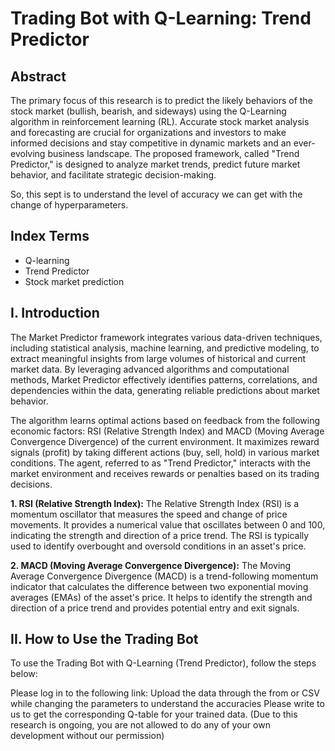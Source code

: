 # Trading Bot with Q-Learning: Trend Predictor

## Abstract

The primary focus of this research is to predict the likely behaviors of the stock market (bullish, bearish, and sideways) using the Q-Learning algorithm in reinforcement learning (RL). Accurate stock market analysis and forecasting are crucial for organizations and investors to make informed decisions and stay competitive in dynamic markets and an ever-evolving business landscape. The proposed framework, called "Trend Predictor," is designed to analyze market trends, predict future market behavior, and facilitate strategic decision-making.

So, this sept is to understand the level of accuracy we can get with the change of hyperparameters.
## Index Terms

- Q-learning
- Trend Predictor
- Stock market prediction

## I. Introduction

The Market Predictor framework integrates various data-driven techniques, including statistical analysis, machine learning, and predictive modeling, to extract meaningful insights from large volumes of historical and current market data. By leveraging advanced algorithms and computational methods, Market Predictor effectively identifies patterns, correlations, and dependencies within the data, generating reliable predictions about market behavior.

The algorithm learns optimal actions based on feedback from the following economic factors: RSI (Relative Strength Index) and MACD (Moving Average Convergence Divergence) of the current environment. It maximizes reward signals (profit) by taking different actions (buy, sell, hold) in various market conditions. The agent, referred to as "Trend Predictor," interacts with the market environment and receives rewards or penalties based on its trading decisions.

**1. RSI (Relative Strength Index):** The Relative Strength Index (RSI) is a momentum oscillator that measures the speed and change of price movements. It provides a numerical value that oscillates between 0 and 100, indicating the strength and direction of a price trend. The RSI is typically used to identify overbought and oversold conditions in an asset's price.

**2. MACD (Moving Average Convergence Divergence):** The Moving Average Convergence Divergence (MACD) is a trend-following momentum indicator that calculates the difference between two exponential moving averages (EMAs) of the asset's price. It helps to identify the strength and direction of a price trend and provides potential entry and exit signals.

## II. How to Use the Trading Bot

To use the Trading Bot with Q-Learning (Trend Predictor), follow the steps below:

Please log in to the following link:
Upload the data through the from or CSV while changing the parameters to understand the accuracies
Please write to us to get the corresponding Q-table for your trained data. (Due to this research is ongoing, you are not allowed to do any of your own development without our permission)
